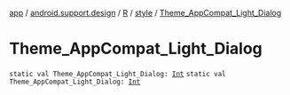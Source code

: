 [app](../../../index.md) / [android.support.design](../../index.md) / [R](../index.md) / [style](index.md) / [Theme_AppCompat_Light_Dialog](./-theme_-app-compat_-light_-dialog.md)

# Theme_AppCompat_Light_Dialog

`static val Theme_AppCompat_Light_Dialog: `[`Int`](https://kotlinlang.org/api/latest/jvm/stdlib/kotlin/-int/index.html)
`static val Theme_AppCompat_Light_Dialog: `[`Int`](https://kotlinlang.org/api/latest/jvm/stdlib/kotlin/-int/index.html)
